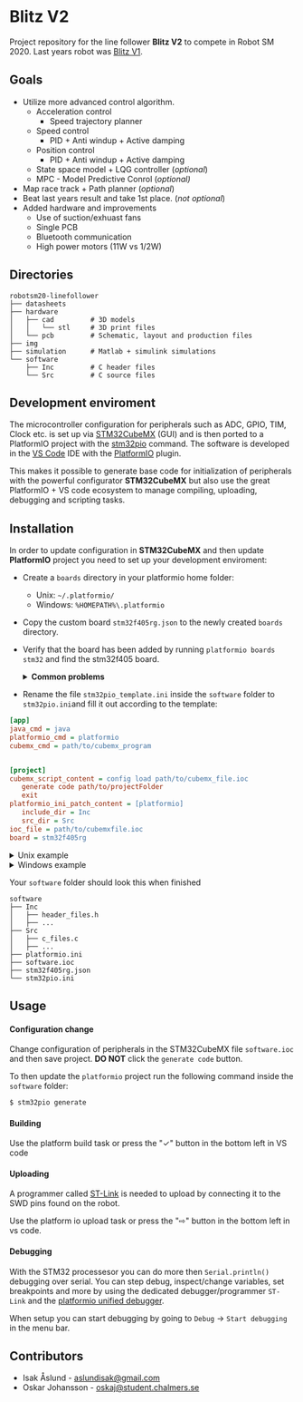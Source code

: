 # Blitz V2
Project repository for the line follower **Blitz V2** to compete in Robot SM 2020. Last years robot was [Blitz V1](https://github.com/caselabbet/robotsm19-linefollower).

## Goals 
- Utilize more advanced control algorithm.
    - Acceleration control
        - Speed trajectory planner
    - Speed control
        - PID + Anti windup + Active damping
    - Position control
        - PID + Anti windup + Active damping
    - State space model + LQG controller (*optional*)
    - MPC - Model Predictive Conrol (*optional)*
- Map race track + Path planner (*optional*)
- Beat last years result and take 1st place. (*not optional*) 
- Added hardware and improvements
    - Use of suction/exhuast fans
    - Single PCB
    - Bluetooth communication
    - High power motors (11W vs 1/2W)
 
## Directories 
```
robotsm20-linefollower
├── datasheets      
├── hardware        
│   ├── cad         # 3D models
│   │   └── stl     # 3D print files
│   └── pcb         # Schematic, layout and production files
├── img             
├── simulation      # Matlab + simulink simulations
└── software
    ├── Inc         # C header files
    └── Src         # C source files
  ```


## Development enviroment
The microcontroller configuration for peripherals such as ADC, GPIO, TIM, Clock etc. is set up via [STM32CubeMX](https://www.st.com/en/development-tools/stm32cubemx.html) (GUI) and is then ported to a PlatformIO project with the [stm32pio](https://github.com/ussserrr/stm32pio) command. The software is developed in the [VS Code](https://code.visualstudio.com/) IDE with the [PlatformIO](https://platformio.org/) plugin.

This makes it possible to generate base code for initialization of peripherals with the powerful configurator <b>STM32CubeMX</b> but also use the great </b>PlatformIO + VS code</b> ecosystem to manage compiling, uploading, debugging and scripting tasks.


## Installation
In order to update configuration in <b>STM32CubeMX</b> and then update <b>PlatformIO</b> project you need to set up your development enviroment:
 - Create a `boards` directory in your platformio home folder:
    - Unix: `~/.platformio/`
    - Windows: `%HOMEPATH%\.platformio`
 - Copy the custom board `stm32f405rg.json` to the newly created `boards` directory.
 - Verify that the board has been added by running `platformio boards stm32` and find the stm32f405 board.
    <details>
    <summary><b>Common problems</b></summary>

    - If it is not in the list, make sure you put the `boards` in the correct folder and spelled it right.

    - [platformio is not recognized as an internal command](https://docs.platformio.org/en/latest/installation.html#install-shell-commands) 
    </details>
- Rename the file `stm32pio_template.ini` inside the `software` folder to `stm32pio.ini`and fill it out according to the template:
 ```` ini
[app]
java_cmd = java
platformio_cmd = platformio
cubemx_cmd = path/to/cubemx_program


[project]
cubemx_script_content = config load path/to/cubemx_file.ioc
	generate code path/to/projectFolder
	exit
platformio_ini_patch_content = [platformio]
	include_dir = Inc
	src_dir = Src
ioc_file = path/to/cubemxfile.ioc
board = stm32f405rg
````

<details><summary>Unix example</summary>

``` ini
[app]
java_cmd = java
platformio_cmd = platformio
cubemx_cmd = /Applications/STMicroelectronics/STM32CubeMX.app/Contents/Resources/STM32CubeMX


[project]
cubemx_script_content = config load /Users/isakaslund/Documents/code/robotsm20-linefollower/software/software.ioc
	generate code /Users/isakaslund/Documents/code/robotsm20-linefollower/software/
	exit
platformio_ini_patch_content = [platformio]
	include_dir = Inc
	src_dir = Src
ioc_file = /Users/isakaslund/Documents/code/robotsm20-linefollower/software/software.ioc
board = stm32f405rg


```
</details>
<details><summary>Windows example</summary>

**NOT ADDED YET**

</details>

Your `software` folder should look this when finished
```
software
├── Inc
│   ├── header_files.h
│   ├── ...
├── Src
│   ├── c_files.c
│   ├── ...
├── platformio.ini
├── software.ioc
├── stm32f405rg.json
└── stm32pio.ini
```

## Usage
#### Configuration change
Change configuration of peripherals in the STM32CubeMX file `software.ioc` and then save project. **DO NOT** click the `generate code` button. 

To then update the `platformio` project run the following command inside the `software` folder:
``` sh
$ stm32pio generate
```

#### Building
Use the platform build task or press the "✓" button in the bottom left in VS code

#### Uploading
A programmer called [ST-Link](https://docs.platformio.org/en/latest/plus/debug-tools/stlink.html) is needed to upload by connecting it to the SWD pins found on the robot.

Use the platform io upload task or press the "⇨" button in the bottom left in vs code. 

#### Debugging
With the STM32 processesor you can do more then `Serial.println()` debugging over serial.
You can step debug, inspect/change variables, set breakpoints and more by using the dedicated debugger/programmer `ST-Link` and the [platformio unified debugger](https://docs.platformio.org/en/latest/plus/debugging.html).

When setup you can start debugging by going to `Debug` -> `Start debugging` in the menu bar. 



## Contributors
  - Isak Åslund - aslundisak@gmail.com
  - Oskar Johansson - oskaj@student.chalmers.se

